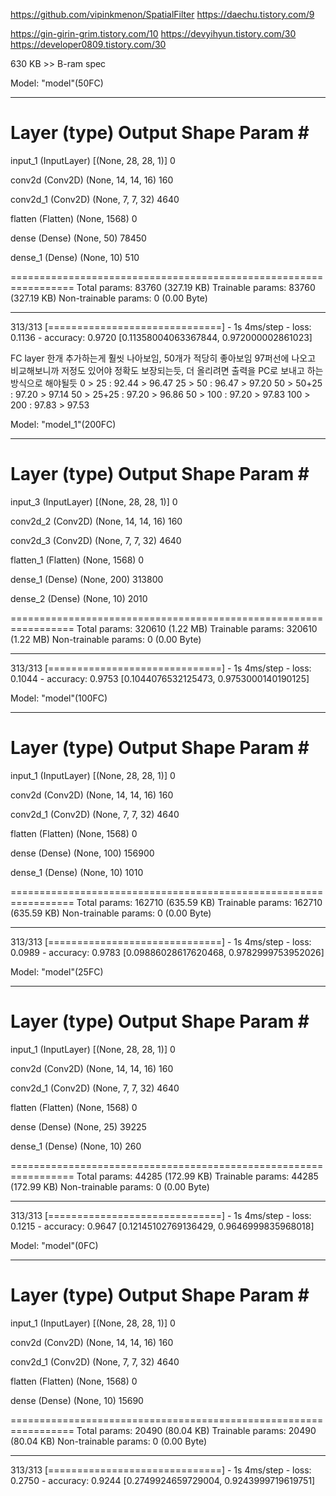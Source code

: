 https://github.com/vipinkmenon/SpatialFilter
https://daechu.tistory.com/9

https://gin-girin-grim.tistory.com/10
https://devyihyun.tistory.com/30
https://developer0809.tistory.com/30



630 KB >> B-ram spec

Model: "model"(50FC)
_________________________________________________________________
 Layer (type)                Output Shape              Param #   
=================================================================
 input_1 (InputLayer)        [(None, 28, 28, 1)]       0         
                                                                 
 conv2d (Conv2D)             (None, 14, 14, 16)        160       
                                                                 
 conv2d_1 (Conv2D)           (None, 7, 7, 32)          4640      
                                                                 
 flatten (Flatten)           (None, 1568)              0         
                                                                 
 dense (Dense)               (None, 50)                78450     
                                                                 
 dense_1 (Dense)             (None, 10)                510       
                                                                 
=================================================================
Total params: 83760 (327.19 KB)
Trainable params: 83760 (327.19 KB)
Non-trainable params: 0 (0.00 Byte)
_________________________________________________________________
313/313 [==============================] - 1s 4ms/step - loss: 0.1136 - accuracy: 0.9720
[0.11358004063367844, 0.972000002861023]


FC layer 한개 추가하는게 훨씻 나아보임, 50개가 적당히 좋아보임 97퍼선에 나오고 비교해보니까 저정도 있어야 정확도 보장되는듯, 더 올리려면 출력을 PC로 보내고 하는 방식으로 해야될듯
0 > 25 : 92.44 > 96.47
25 > 50 : 96.47 > 97.20
50 > 50+25 : 97.20 > 97.14
50 > 25+25 : 97.20 > 96.86
50 > 100 : 97.20 > 97.83
100 > 200 : 97.83 > 97.53

Model: "model_1"(200FC)
_________________________________________________________________
 Layer (type)                Output Shape              Param #   
=================================================================
 input_3 (InputLayer)        [(None, 28, 28, 1)]       0         
                                                                 
 conv2d_2 (Conv2D)           (None, 14, 14, 16)        160       
                                                                 
 conv2d_3 (Conv2D)           (None, 7, 7, 32)          4640      
                                                                 
 flatten_1 (Flatten)         (None, 1568)              0         
                                                                 
 dense_1 (Dense)             (None, 200)               313800    
                                                                 
 dense_2 (Dense)             (None, 10)                2010      
                                                                 
=================================================================
Total params: 320610 (1.22 MB)
Trainable params: 320610 (1.22 MB)
Non-trainable params: 0 (0.00 Byte)
_________________________________________________________________
313/313 [==============================] - 1s 4ms/step - loss: 0.1044 - accuracy: 0.9753
[0.1044076532125473, 0.9753000140190125]


Model: "model"(100FC)
_________________________________________________________________
 Layer (type)                Output Shape              Param #   
=================================================================
 input_1 (InputLayer)        [(None, 28, 28, 1)]       0         
                                                                 
 conv2d (Conv2D)             (None, 14, 14, 16)        160       
                                                                 
 conv2d_1 (Conv2D)           (None, 7, 7, 32)          4640      
                                                                 
 flatten (Flatten)           (None, 1568)              0         
                                                                 
 dense (Dense)               (None, 100)               156900    
                                                                 
 dense_1 (Dense)             (None, 10)                1010      
                                                                 
=================================================================
Total params: 162710 (635.59 KB)
Trainable params: 162710 (635.59 KB)
Non-trainable params: 0 (0.00 Byte)
_________________________________________________________________
313/313 [==============================] - 1s 4ms/step - loss: 0.0989 - accuracy: 0.9783
[0.09886028617620468, 0.9782999753952026]

Model: "model"(25FC)
_________________________________________________________________
 Layer (type)                Output Shape              Param #   
=================================================================
 input_1 (InputLayer)        [(None, 28, 28, 1)]       0         
                                                                 
 conv2d (Conv2D)             (None, 14, 14, 16)        160       
                                                                 
 conv2d_1 (Conv2D)           (None, 7, 7, 32)          4640      
                                                                 
 flatten (Flatten)           (None, 1568)              0         
                                                                 
 dense (Dense)               (None, 25)                39225     
                                                                 
 dense_1 (Dense)             (None, 10)                260       
                                                                 
=================================================================
Total params: 44285 (172.99 KB)
Trainable params: 44285 (172.99 KB)
Non-trainable params: 0 (0.00 Byte)
_________________________________________________________________
313/313 [==============================] - 1s 4ms/step - loss: 0.1215 - accuracy: 0.9647
[0.12145102769136429, 0.9646999835968018]

Model: "model"(0FC)
_________________________________________________________________
 Layer (type)                Output Shape              Param #   
=================================================================
 input_1 (InputLayer)        [(None, 28, 28, 1)]       0         
                                                                 
 conv2d (Conv2D)             (None, 14, 14, 16)        160       
                                                                 
 conv2d_1 (Conv2D)           (None, 7, 7, 32)          4640      
                                                                 
 flatten (Flatten)           (None, 1568)              0         
                                                                 
 dense (Dense)               (None, 10)                15690     
                                                                 
=================================================================
Total params: 20490 (80.04 KB)
Trainable params: 20490 (80.04 KB)
Non-trainable params: 0 (0.00 Byte)
_________________________________________________________________
313/313 [==============================] - 1s 4ms/step - loss: 0.2750 - accuracy: 0.9244
[0.2749924659729004, 0.9243999719619751]
